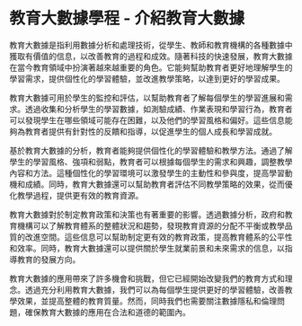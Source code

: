 # 教育大數據學程 - 介紹教育大數據  

教育大數據是指利用數據分析和處理技術，從學生、教師和教育機構的各種數據中獲取有價值的信息，以改善教育的過程和成效。隨著科技的快速發展，教育大數據在當今教育領域中扮演著越來越重要的角色。它能夠幫助教育者更好地理解學生的學習需求，提供個性化的學習體驗，並改進教學策略，以達到更好的學習成果。  
  
教育大數據可用於學生的監控和評估，以幫助教育者了解每個學生的學習進展和需求。透過收集和分析學生的學習數據，如測驗成績、作業表現和學習行為，教育者可以發現學生在哪些領域可能存在困難，以及他們的學習風格和偏好。這些信息能夠為教育者提供有針對性的反饋和指導，以促進學生的個人成長和學習成就。  
  
基於教育大數據的分析，教育者能夠提供個性化的學習體驗和教學方法。通過了解學生的學習風格、強項和弱點，教育者可以根據每個學生的需求和興趣，調整教學內容和方法。這種個性化的學習環境可以激發學生的主動性和參與度，提高學習動機和成績。同時，教育大數據還可以幫助教育者評估不同教學策略的效果，從而優化教學過程，提供更有效的教育資源。  
  
教育大數據對於制定教育政策和決策也有著重要的影響。透過數據分析，政府和教育機構可以了解教育體系的整體狀況和趨勢，發現教育資源的分配不平衡或教學品質的改進空間。這些信息可以幫助制定更有效的教育政策，提高教育體系的公平性和效率。同時，教育大數據還可以提供關於學生就業前景和未來需求的信息，以指導教育的發展方向。  
  
教育大數據的應用帶來了許多機會和挑戰，但它已經開始改變我們的教育方式和理念。透過充分利用教育大數據，我們可以為每個學生提供更好的學習體驗，改善教學效果，並提高整體的教育質量。然而，同時我們也需要關注數據隱私和倫理問題，確保教育大數據的應用在合法和道德的範圍內。  
  
